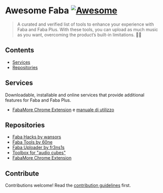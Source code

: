 # Awesome Faba [![Awesome](https://awesome.re/badge.svg)](https://awesome.re)

> A curated and verified list of tools to enhance your experience with Faba and Faba Plus. With these tools, you can upload as much music as you want, overcoming the product’s built-in limitations. 🚀🎶


## Contents

- [Services](#section)
- [Repositories](#repositories)


## Services

Downloadable, installable and online services that provide additional features for Faba and Faba Plus.

- [FabaMore Chrome Extension](https://chromewebstore.google.com/detail/fabamore-do-more-with-you/lceoahoffijefgjgepcnilmdlmjeeidn) e [manuale di utilizzo](https://mircobabini.dev/fabamore-per-faba-e-faba-plus/)


## Repositories

- [Faba Hacks by wansors](https://github.com/wansors/myfaba-hacks)
- [Faba Tools by 60ne](https://github.com/60ne/faba-tools)
- [Faba Uploader by fr3ns1s](https://github.com/fr3ns1s/faba-uploader)
- [Toolbox for "audio cubes"](https://github.com/oyooyo/audiocube)
- [FabaMore Chrome Extension](https://github.com/mircobabini/fabamore-chrome-extension/)


## Contribute

Contributions welcome! Read the [contribution guidelines](contributing.md) first.
